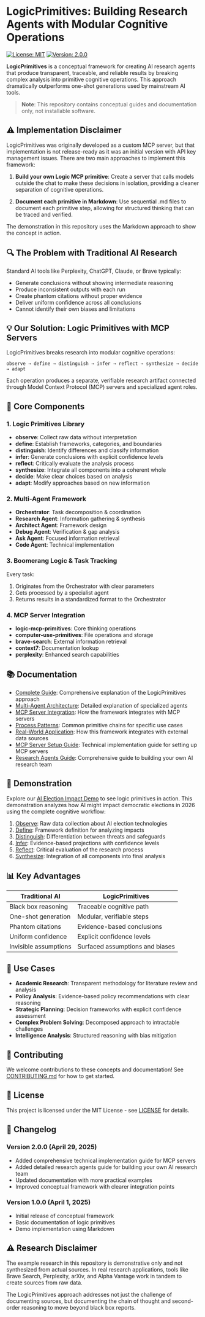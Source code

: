 # LogicPrimitives: Building Research Agents with Modular Cognitive Operations

[![License: MIT](https://img.shields.io/badge/License-MIT-blue.svg)](https://opensource.org/licenses/MIT)
[![Version: 2.0.0](https://img.shields.io/badge/Version-2.0.0-green.svg)](https://github.com/username/LogicPrimitives)

**LogicPrimitives** is a conceptual framework for creating AI research agents that produce transparent, traceable, and reliable results by breaking complex analysis into primitive cognitive operations. This approach dramatically outperforms one-shot generations used by mainstream AI tools.

> **Note**: This repository contains conceptual guides and documentation only, not installable software.

## ⚠️ Implementation Disclaimer

LogicPrimitives was originally developed as a custom MCP server, but that implementation is not release-ready as it was an initial version with API key management issues. There are two main approaches to implement this framework:

1. **Build your own Logic MCP primitive**: Create a server that calls models outside the chat to make these decisions in isolation, providing a cleaner separation of cognitive operations.

2. **Document each primitive in Markdown**: Use sequential .md files to document each primitive step, allowing for structured thinking that can be traced and verified.

The demonstration in this repository uses the Markdown approach to show the concept in action.

## 🔍 The Problem with Traditional AI Research

Standard AI tools like Perplexity, ChatGPT, Claude, or Brave typically:
- Generate conclusions without showing intermediate reasoning
- Produce inconsistent outputs with each run
- Create phantom citations without proper evidence
- Deliver uniform confidence across all conclusions
- Cannot identify their own biases and limitations

## 💡 Our Solution: Logic Primitives with MCP Servers

LogicPrimitives breaks research into modular cognitive operations:

```
observe → define → distinguish → infer → reflect → synthesize → decide → adapt
```

Each operation produces a separate, verifiable research artifact connected through Model Context Protocol (MCP) servers and specialized agent roles.

## 🧩 Core Components

### 1. Logic Primitives Library

- **observe**: Collect raw data without interpretation
- **define**: Establish frameworks, categories, and boundaries
- **distinguish**: Identify differences and classify information
- **infer**: Generate conclusions with explicit confidence levels
- **reflect**: Critically evaluate the analysis process
- **synthesize**: Integrate all components into a coherent whole
- **decide**: Make clear choices based on analysis
- **adapt**: Modify approaches based on new information

### 2. Multi-Agent Framework

- **Orchestrator**: Task decomposition & coordination
- **Research Agent**: Information gathering & synthesis
- **Architect Agent**: Framework design
- **Debug Agent**: Verification & gap analysis
- **Ask Agent**: Focused information retrieval
- **Code Agent**: Technical implementation

### 3. Boomerang Logic & Task Tracking

Every task:
1. Originates from the Orchestrator with clear parameters
2. Gets processed by a specialist agent
3. Returns results in a standardized format to the Orchestrator

### 4. MCP Server Integration

- **logic-mcp-primitives**: Core thinking operations
- **computer-use-primitives**: File operations and storage
- **brave-search**: External information retrieval
- **context7**: Documentation lookup
- **perplexity**: Enhanced search capabilities

## 📚 Documentation

- [Complete Guide](docs/guide.md): Comprehensive explanation of the LogicPrimitives approach
- [Multi-Agent Architecture](docs/multi-agent-architecture.md): Detailed explanation of specialized agents
- [MCP Server Integration](docs/mcp-server-integration.md): How the framework integrates with MCP servers
- [Process Patterns](docs/process-patterns.md): Common primitive chains for specific use cases
- [Real-World Application](docs/real_world_application.md): How this framework integrates with external data sources
- [MCP Server Setup Guide](docs/mcp-server-setup-guide.md): Technical implementation guide for setting up MCP servers
- [Research Agents Guide](docs/research-agents-guide.md): Comprehensive guide to building your own AI research team

## 🔬 Demonstration

Explore our [AI Election Impact Demo](demo/README.md) to see logic primitives in action. This demonstration analyzes how AI might impact democratic elections in 2026 using the complete cognitive workflow:

1. [Observe](demo/1-observe.md): Raw data collection about AI election technologies
2. [Define](demo/2-define.md): Framework definition for analyzing impacts
3. [Distinguish](demo/3-distinguish.md): Differentiation between threats and safeguards
4. [Infer](demo/4-infer.md): Evidence-based projections with confidence levels
5. [Reflect](demo/5-reflect.md): Critical evaluation of the research process
6. [Synthesize](demo/6-synthesize.md): Integration of all components into final analysis

## 📊 Key Advantages

| Traditional AI | LogicPrimitives |
|-----------------|----------------|
| Black box reasoning | Traceable cognitive path |
| One-shot generation | Modular, verifiable steps |
| Phantom citations | Evidence-based conclusions |
| Uniform confidence | Explicit confidence levels |
| Invisible assumptions | Surfaced assumptions and biases |

## 💪 Use Cases

- **Academic Research**: Transparent methodology for literature review and analysis
- **Policy Analysis**: Evidence-based policy recommendations with clear reasoning
- **Strategic Planning**: Decision frameworks with explicit confidence assessment
- **Complex Problem Solving**: Decomposed approach to intractable challenges
- **Intelligence Analysis**: Structured reasoning with bias mitigation

## 🤝 Contributing

We welcome contributions to these concepts and documentation! See [CONTRIBUTING.md](CONTRIBUTING.md) for how to get started.

## 📄 License

This project is licensed under the MIT License - see [LICENSE](LICENSE) for details.

## 📆 Changelog

### Version 2.0.0 (April 29, 2025)
- Added comprehensive technical implementation guide for MCP servers
- Added detailed research agents guide for building your own AI research team
- Updated documentation with more practical examples
- Improved conceptual framework with clearer integration points

### Version 1.0.0 (April 1, 2025)
- Initial release of conceptual framework
- Basic documentation of logic primitives
- Demo implementation using Markdown

## ⚠️ Research Disclaimer

The example research in this repository is demonstrative only and not synthesized from actual sources. In real research applications, tools like Brave Search, Perplexity, arXiv, and Alpha Vantage work in tandem to create sources from raw data.

The LogicPrimitives approach addresses not just the challenge of documenting sources, but documenting the chain of thought and second-order reasoning to move beyond black box reports.
